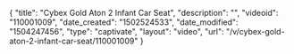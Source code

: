 {
    "title": "Cybex Gold Aton 2 Infant Car Seat",
    "description": "",
    "videoid": "110001009",
    "date_created": "1502524533",
    "date_modified": "1504247456",
    "type": "captivate",
    "layout": "video",
    "url": "\/v\/cybex-gold-aton-2-infant-car-seat\/110001009"
}